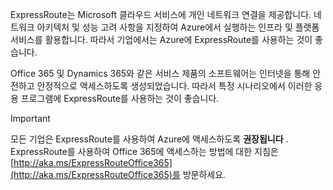 ExpressRoute는 Microsoft 클라우드 서비스에 개인 네트워크 연결을 제공합니다. 네트워크 아키텍처 및 성능 고려 사항을 지정하여 Azure에서 실행하는 인프라 및 플랫폼 서비스를 활용합니다. 따라서 기업에서는 Azure에 ExpressRoute를 사용하는 것이 좋습니다.

Office 365 및 Dynamics 365와 같은 서비스 제품의 소프트웨어는 인터넷을 통해 안전하고 안정적으로 액세스하도록 생성되었습니다.  따라서 특정 시나리오에서 이러한 응용 프로그램에 ExpressRoute를 사용하는 것이 좋습니다.

> [!IMPORTANT]
> 모든 기업은 ExpressRoute를 사용하여 Azure에 액세스하도록 **권장됩니다** . ExpressRoute를 사용하여 Office 365에 액세스하는 방법에 대한 지침은 [http://aka.ms/ExpressRouteOffice365](http://aka.ms/ExpressRouteOffice365)를 방문하세요.
> 
> 

